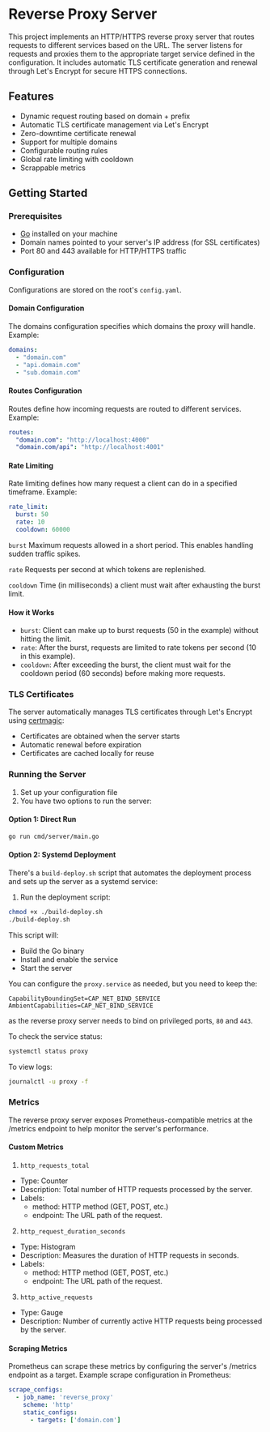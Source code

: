 # Reverse Proxy Server

This project implements an HTTP/HTTPS reverse proxy server that routes requests to different services based on the URL. The server listens for requests and proxies them to the appropriate target service defined in the configuration. It includes automatic TLS certificate generation and renewal through Let's Encrypt for secure HTTPS connections.

## Features

- Dynamic request routing based on domain + prefix
- Automatic TLS certificate management via Let's Encrypt
- Zero-downtime certificate renewal
- Support for multiple domains
- Configurable routing rules
- Global rate limiting with cooldown
- Scrappable metrics

## Getting Started

### Prerequisites

- [Go](https://golang.org/dl/) installed on your machine
- Domain names pointed to your server's IP address (for SSL certificates)
- Port 80 and 443 available for HTTP/HTTPS traffic

### Configuration

Configurations are stored on the root's `config.yaml`.

#### Domain Configuration

The domains configuration specifies which domains the proxy will handle. Example:

```yaml
domains:
  - "domain.com"
  - "api.domain.com"
  - "sub.domain.com"
```

#### Routes Configuration

Routes define how incoming requests are routed to different services. Example:

```yaml
routes:
  "domain.com": "http://localhost:4000"
  "domain.com/api": "http://localhost:4001"
```

#### Rate Limiting

Rate limiting defines how many request a client can do in a specified timeframe. Example:

```yaml
rate_limit:
  burst: 50
  rate: 10
  cooldown: 60000
```

`burst` Maximum requests allowed in a short period. This enables handling sudden traffic spikes.

`rate` Requests per second at which tokens are replenished.

`cooldown` Time (in milliseconds) a client must wait after exhausting the burst limit.

#### How it Works

- `burst`: Client can make up to burst requests (50 in the example) without hitting the limit.
- `rate`: After the burst, requests are limited to rate tokens per second (10 in this example).
- `cooldown`: After exceeding the burst, the client must wait for the cooldown period (60 seconds) before making more requests.

### TLS Certificates

The server automatically manages TLS certificates through Let's Encrypt using [certmagic](https://github.com/caddyserver/certmagic):
- Certificates are obtained when the server starts
- Automatic renewal before expiration
- Certificates are cached locally for reuse

### Running the Server

1. Set up your configuration file
2. You have two options to run the server:

#### Option 1: Direct Run
```bash
go run cmd/server/main.go
```

#### Option 2: Systemd Deployment
There's a `build-deploy.sh` script that automates the deployment process and sets up the server as a systemd service:

1. Run the deployment script:
```bash
chmod +x ./build-deploy.sh
./build-deploy.sh
```

This script will:
- Build the Go binary
- Install and enable the service
- Start the server

You can configure the `proxy.service` as needed, but you need to keep the:
```
CapabilityBoundingSet=CAP_NET_BIND_SERVICE
AmbientCapabilities=CAP_NET_BIND_SERVICE
```
as the reverse proxy server needs to bind on privileged ports, `80` and `443`.

To check the service status:
```bash
systemctl status proxy
```

To view logs:
```bash
journalctl -u proxy -f
```

### Metrics

The reverse proxy server exposes Prometheus-compatible metrics at the /metrics endpoint to help monitor the server's performance.

#### Custom Metrics

1. `http_requests_total`
  - Type: Counter
  - Description: Total number of HTTP requests processed by the server.
  - Labels:
    - method: HTTP method (GET, POST, etc.)
    - endpoint: The URL path of the request.
2. `http_request_duration_seconds`
  - Type: Histogram
  - Description: Measures the duration of HTTP requests in seconds.
  - Labels:
    - method: HTTP method (GET, POST, etc.)
    - endpoint: The URL path of the request.
3. `http_active_requests`
  - Type: Gauge
  - Description: Number of currently active HTTP requests being processed by the server.

#### Scraping Metrics
Prometheus can scrape these metrics by configuring the server's /metrics endpoint as a target. Example scrape configuration in Prometheus:
```yaml
scrape_configs:
  - job_name: 'reverse_proxy'
    scheme: 'http'
    static_configs:
      - targets: ['domain.com']
```